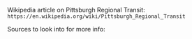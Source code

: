 Wikipedia article on Pittsburgh Regional Transit:
`https://en.wikipedia.org/wiki/Pittsburgh_Regional_Transit`

Sources to look into for more info:
